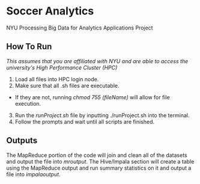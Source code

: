 # Soccer Analytics
NYU Processing Big Data for Analytics Applications Project

## How To Run
*This assumes that you are affiliated with NYU and are able to access the university's High Performance Cluster (HPC)*

1. Load all files into HPC login node.
2. Make sure that all .sh files are executable.
- If they are not, running *chmod 755 (fileName)* will allow for file execution. 
3. Run the *runProject.sh* file by inputting ./runProject.sh into the terminal.
4. Follow the prompts and wait until all scripts are finished.


## Outputs
The MapReduce portion of the code will join and clean all of the datasets and output the file into *mroutput*.
The Hive/Impala section will create a table using the MapReduce output and run summary statistics on it and output a file into *impalaoutput*.




